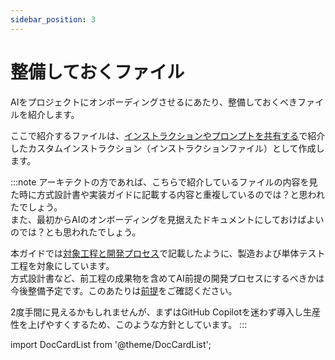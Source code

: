 ```yaml
---
sidebar_position: 3
---
```


# 整備しておくファイル

AIをプロジェクトにオンボーディングさせるにあたり、整備しておくべきファイルを紹介します。

ここで紹介するファイルは、[インストラクションやプロンプトを共有する](../shared-instructions-prompts)で紹介したカスタムインストラクション（インストラクションファイル）として作成します。

:::note
アーキテクトの方であれば、こちらで紹介しているファイルの内容を見た時に方式設計書や実装ガイドに記載する内容と重複しているのでは？と思われたでしょう。  
また、最初からAIのオンボーディングを見据えたドキュメントにしておけばよいのでは？とも思われたでしょう。

本ガイドでは[対象工程と開発プロセス](../../target-process)で記載したように、製造および単体テスト工程を対象にしています。  
方式設計書など、前工程の成果物を含めてAI前提の開発プロセスにするべきかは今後整備予定です。このあたりは[前提](../../preamble)をご確認ください。

2度手間に見えるかもしれませんが、まずはGitHub Copilotを迷わず導入し生産性を上げやすくするため、このような方針としています。
:::

import DocCardList from '@theme/DocCardList';

<DocCardList />